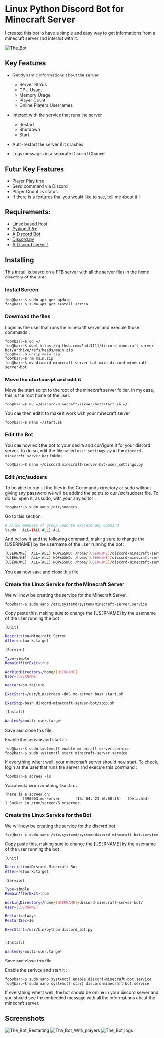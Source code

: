 # Linux Python Discord Bot for Minecraft Server

I created this bot to have a simple and easy way to get informations from a minecraft server and interact with it.

![The_Bot](https://user-images.githubusercontent.com/17253999/230373214-b249628d-2348-4ecd-95d5-58392373b308.png)

## Key Features

- Get dynamic informations about the server
  - Server Status
  - CPU Usage
  - Memory Usage
  - Player Count
  - Online Players Usernames

- Interact with the service that runs the server
  - Restart
  - Shutdown
  - Start

- Auto-restart the server if it crashes

- Logs messages in a separate Discord Channel

## Futur Key Features

- Player Play time
- Send command via Discord
- Player Count as status
- If there is a features that you would like to see, tell me about it !

## Requirements:

- Linux based Host
- [Python 3.8+](https://www.python.org/)
- [A Discord Bot](https://discordpy.readthedocs.io/en/stable/discord.html)
- [Discord.py](https://pypi.org/project/discord.py/)
- [A Discord server !](https://support.discord.com/hc/en-us/articles/204849977-How-do-I-create-a-server-)

## Installing

This install is based on a FTB server with all the server files in the home directory of the user.

### Install Screen

```console
foo@bar:~$ sudo apt-get update
foo@bar:~$ sudo apt-get install screen
```
### Download the files

Login as the user that runs the minecraft server and execute those commands :
```console
foo@bar:~$ cd ~/
foo@bar:~$ wget https://github.com/Padi1111/discord-minecraft-server-bot/archive/refs/heads/main.zip
foo@bar:~$ unzip main.zip
foo@bar:~$ rm main.zip
foo@bar:~$ mv discord-minecraft-server-bot-main discord-minecraft-server-bot
```

### Move the start script and edit it

Move the start script to the root of the minecraft server folder. In my case, this is the root home of the user.
```console
foo@bar:~$ mv ~/discord-minecraft-server-bot/start.sh ~/.
```

You can then edit it to make it work with your minecraft server
```console
foo@bar:~$ nano ~/start.sh
```

### Edit the Bot

You can now edit the bot to your desire and configure it for your discord server.
To do so, edit the file called ```user_settings.py``` in the ```discord-minecraft-server-bot``` folder.
```console
foo@bar:~$ nano ~/discord-minecraft-server-bot/user_settings.py
```

### Edit /etc/sudoers

To be able to run all the files in the Commands directory as sudo without giving any password we will be addind the scipts to our /etc/sudoers file.
To do so, open it, as sudo, with your any editor :
```console
foo@bar:~$ sudo nano /etc/sudoers
```
Go to this section :
```bash
# Allow members of group sudo to execute any command
%sudo   ALL=(ALL:ALL) ALL
```
And bellow it add the following command, making sure to change the [USERNAME] by the username of the user running the bot :
```bash
[USERNAME]  ALL=(ALL) NOPASSWD: /home/[USERNAME]/discord-minecraft-server-bot/Commands/service_stop.sh
[USERNAME]  ALL=(ALL) NOPASSWD: /home/[USERNAME]/discord-minecraft-server-bot/Commands/service_start.sh
[USERNAME]  ALL=(ALL) NOPASSWD: /home/[USERNAME]/discord-minecraft-server-bot/Commands/service_restart.sh
```
You can now save and close this file.

### Create the Linux Service for the Minecraft Server

We will now be creating the service for the Minecraft Server.

```console
foo@bar:~$ sudo nano /etc/systemd/system/minecraft-server.service
```

Copy paste this, making sure to change the [USERNAME] by the username of the user running the bot :
```bash
[Unit]

Description=Minecraft Server
After=network.target

[Service]

Type=simple
RemainAfterExit=true

WorkingDirectory=/home/[USERNAME]
User=[USERNAME]

Restart=on-failure

ExecStart=/usr/bin/screen -dmS mc-server bash start.sh

ExecStop=bash discord-minecraft-server-bot/stop.sh

[Install]

WantedBy=multi-user.target
```
Save and close this file.

Enable the serivce and start it :
```console
foo@bar:~$ sudo systemctl enable minecraft-server.service
foo@bar:~$ sudo systemctl start minecraft-server.service
```

If everything whent well, your minecraaft server should now start. To check, login as the user that runs the server and execute this command :
```console
foo@bar:~$ screen -ls
```
You should see something like this :
```console
There is a screen on:
        2590603.mc-server       (15. 04. 23 16:00:18)   (Detached)
1 Socket in /run/screen/S-mcserver.
```

### Create the Linux Service for the Bot

We will now be creating the service for the discord bot.
```console
foo@bar:~$ sudo nano /etc/systemd/system/discord-minecraft-bot.service
```
Copy paste this, making sure to change the [USERNAME] by the username of the user running the bot :
```bash
[Unit]

Description=Discord Minecraft Bot
After=network.target

[Service]

Type=simple
RemainAfterExit=true

WorkingDirectory=/home/[USERNAME]/discord-minecraft-server-bot/
User=[USERNAME]

Restart=always
RestartSec=10

ExecStart=/usr/bin/python discord_bot.py


[Install]

WantedBy=multi-user.target
```
Save and close this file.

Enable the serivce and start it :
```console
foo@bar:~$ sudo nano systemctl enable discord-minecraft-bot.service
foo@bar:~$ sudo nano systemctl start discord-minecraft-bot.service
```

If everything whent well, the bot should be online in your discord server and you should see the embedded message with all the informations about the minecraft server.

## Screenshots

![The_Bot_Restarting](https://user-images.githubusercontent.com/17253999/231829800-59614e03-a354-4219-9181-ff7e4ea4f858.png)
![The_Bot_With_players](https://user-images.githubusercontent.com/17253999/231830655-c86a87dd-4ab1-4502-bf17-c197b648beaf.png)
![The_Bot_logs](https://user-images.githubusercontent.com/17253999/231829049-65bb3aea-20f8-42c2-abb9-13524260bf83.png)
